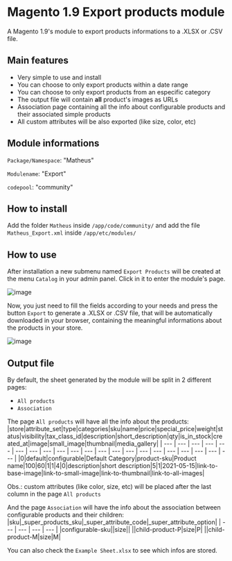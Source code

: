 # Magento 1.9 Export products module
A Magento 1.9's module to export products informations to a .XLSX or .CSV file. 

## Main features
* Very simple to use and install
* You can choose to only export products within a date range
* You can choose to only export products from an especific category
* The output file will contain **all** product's images as URLs
* Association page containing all the info about configurable products and their associated simple products
* All custom attributes will be also exported (like size, color, etc)

## Module informations
`Package/Namespace`: "Matheus"  

`Modulename`: "Export"

`codepool`: "community"  

## How to install
Add the folder `Matheus` inside `/app/code/community/` and add the file `Matheus_Export.xml` inside `/app/etc/modules/`

## How to use
After installation a new submenu named `Export Products` will be created at the menu `Catalog` in your admin panel. Click in it to enter the module's page. 

![image](https://user-images.githubusercontent.com/55641441/118573761-91249c00-b759-11eb-94c4-8418a79ebb1a.png)

Now, you just need to fill the fields according to your needs and press the button `Export` to generate a .XLSX or .CSV file, that will be automatically downloaded in your browser, containing the meaningful informations about the products in your store.

![image](https://user-images.githubusercontent.com/55641441/119073322-75243300-b9c3-11eb-9a82-852098066532.png)

## Output file
By default, the sheet generated by the module will be split in 2 different pages:
* `All products`
* `Association`

The page `All products` will have all the info about the products:
|store|attribute_set|type|categories|sku|name|price|special_price|weight|status|visibility|tax_class_id|description|short_description|qty|is_in_stock|created_at|image|small_image|thumbnail|media_gallery|
| --- | --- | --- | --- | --- | --- | --- | --- | --- | --- | --- | --- | --- | --- | --- | --- | --- | --- | --- | --- | --- |
|0|default|configurable|Default Category|product-sku|Product name|100|60|1|1|4|0|description|short description|5|1|2021-05-15|link-to-base-image|link-to-small-image|link-to-thumbnail|link-to-all-images|


Obs.: custom attributes (like color, size, etc) will be placed after the last column in the page `All products`

And the page `Association` will have the info about the association between configurable products and their children:
|sku|_super_products_sku|_super_attribute_code|_super_attribute_option|
| --- | --- | --- | --- |
|configurable-sku||size||
||child-product-P|size|P|
||child-product-M|size|M|

You can also check the `Example Sheet.xlsx` to see which infos are stored.
